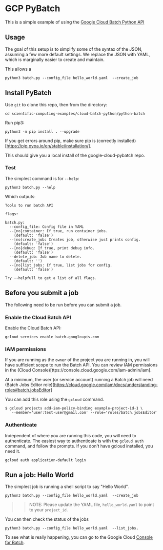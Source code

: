 # GCP PyBatch 

This is a simple example of using the [Google Cloud Batch Python API](https://cloud.google.com/python/docs/reference/batch/latest)

## Usage
The goal of this setup is to simplify some of the syntax of the JSON, assuming a few more default settings. We replace the JSON with YAML, which is marginally easier to create and maintain.

This allows a 
```
python3 batch.py --config_file hello_world.yaml  --create_job
```

## Install PyBatch
Use `git` to clone this repo, then from the directory:
```
cd scientific-computing-examples/cloud-batch-python/python-batch
```
Run pip3:
```
python3 -m pip install . --upgrade
```
If you get errors around pip, make sure pip is (correctly installed)[https://pip.pypa.io/en/stable/installation/].

This should give you a local install of the google-cloud-pybatch repo.

### Test
The simplest command is for `--help`:
```
python3 batch.py --help
```

Which outputs:
```
Tools to run batch API

flags:

batch.py:
  --config_file: Config file in YAML
  --[no]container: If true, run container jobs.
    (default: 'false')
  --[no]create_job: Creates job, otherwise just prints config.
    (default: 'false')
  --[no]debug: If true, print debug info.
    (default: 'false')
  --delete_job: Job name to delete.
    (default: '')
  --[no]list_jobs: If true, list jobs for config.
    (default: 'false')

Try --helpfull to get a list of all flags.
```

## Before you submit a job
The following need to be run before you can submit a job.
### Enable the Cloud Batch API
Enable the Cloud Batch API:
```
gcloud services enable batch.googleapis.com
```
### IAM permissions
If you are running as the `owner` of the project you are running in, you will have sufficient scope to run the Batch API. You can review IAM permissions in the (Cloud Console)[ttps://console.cloud.google.com/iam-admin/iam].

At a minimum, the user (or service account) running a Batch job will need  (Batch Jobs Editor role)[https://cloud.google.com/iam/docs/understanding-roles#batch.jobsEditor]

You can add this role using the `gcloud` command. 
```
$ gcloud projects add-iam-policy-binding example-project-id-1 \
   --member='user:test-user@gmail.com' --role='roles/batch.jobsEditor'
```

### Authenticate
Independent of where you are running this code, you will need to authenticate. The easiest way to authenticate is with the `gcloud auth` command, and follow the prompts. If you don't have gcloud installed, you need it. 

```
gcloud auth application-default login
```

## Run a job: Hello World
The simplest job is running a shell script to say "Hello World".

```
python3 batch.py --config_file hello_world.yaml  --create_job
```
>> NOTE: Please update the YAML file, `hello_world.yaml` to point to your `project_id`.

You can then check the status of the jobs
```
python3 batch.py --config_file hello_world.yaml  --list_jobs.
```
To see what is really happening, you can go to the Google Cloud [Console for Batch](https://console.cloud.google.com/batch/jobs).

